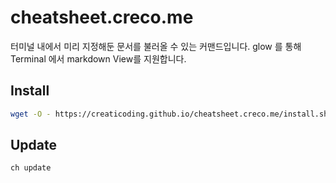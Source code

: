 # cheatsheet.creco.me

터미널 내에서 미리 지정해둔 문서를 불러올 수 있는 커맨드입니다. glow 를 통해 Terminal 에서 markdown View를 지원합니다.

## Install

```bash
wget -O - https://creaticoding.github.io/cheatsheet.creco.me/install.sh | bash
```

## Update

```bash
ch update
```
